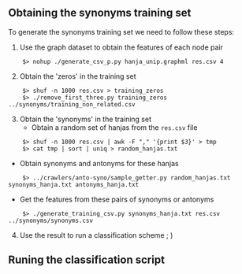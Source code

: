 ## Obtaining the synonyms training set
To generate the synonyms training set we need to follow these steps:

1. Use the graph dataset to obtain the features of each node pair
```
    $> nohup ./generate_csv_p.py hanja_unip.graphml res.csv 4
```
2. Obtain the 'zeros' in the training set
```
    $> shuf -n 1000 res.csv > training_zeros
    $> ./remove_first_three.py training_zeros ../synonyms/training_non_related.csv
``` 
3. Obtain the 'synonyms' in the training set
    * Obtain a random set of hanjas from the `res.csv` file
``` 
    $> shuf -n 1000 res.csv | awk -F "," '{print $3}' > tmp
    $> cat tmp | sort | uniq > random_hanjas.txt
``` 

* Obtain synonyms and antonyms for these hanjas

``` 
    $> ../crawlers/anto-syno/sample_getter.py random_hanjas.txt synonyms_hanja.txt antonyms_hanja.txt
``` 
* Get the features from these pairs of synonyms or antonyms
``` 
    $> ./generate_training_csv.py synonyms_hanja.txt res.csv ../synonyms/synonyms.csv
``` 
4. Use the result to run a classification scheme ; )

## Runing the classification script
